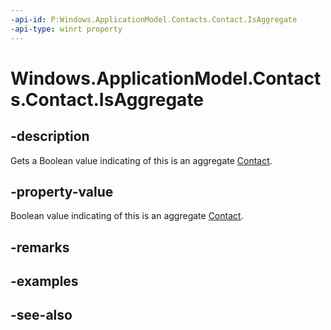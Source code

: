 ----api-id: P:Windows.ApplicationModel.Contacts.Contact.IsAggregate
-api-type: winrt property
---<!-- Property syntaxpublic bool IsAggregate { get; }--># Windows.ApplicationModel.Contacts.Contact.IsAggregate## -descriptionGets a Boolean value indicating of this is an aggregate [Contact](contact.md).## -property-valueBoolean value indicating of this is an aggregate [Contact](contact.md).## -remarks## -examples## -see-also